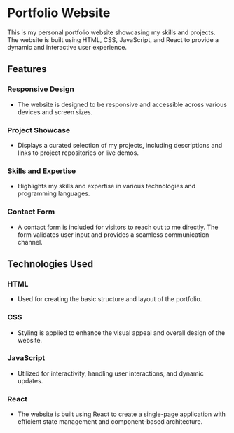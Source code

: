 # Portfolio Website

This is my personal portfolio website showcasing my skills and projects. The website is built using HTML, CSS, JavaScript, and React to provide a dynamic and interactive user experience.

## Features

### Responsive Design
- The website is designed to be responsive and accessible across various devices and screen sizes.

### Project Showcase
- Displays a curated selection of my projects, including descriptions and links to project repositories or live demos.

### Skills and Expertise
- Highlights my skills and expertise in various technologies and programming languages.

### Contact Form
- A contact form is included for visitors to reach out to me directly. The form validates user input and provides a seamless communication channel.

## Technologies Used

### HTML
- Used for creating the basic structure and layout of the portfolio.

### CSS
- Styling is applied to enhance the visual appeal and overall design of the website.

### JavaScript
- Utilized for interactivity, handling user interactions, and dynamic updates.

### React
- The website is built using React to create a single-page application with efficient state management and component-based architecture.


